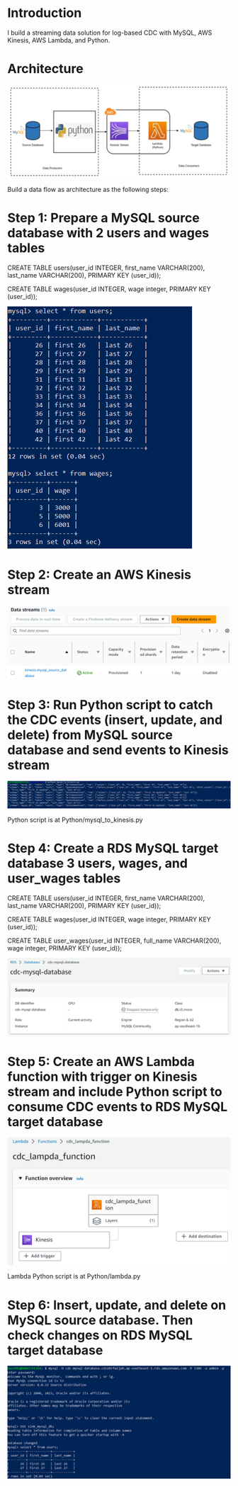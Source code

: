 # Introduction

I build a streaming data solution for log-based CDC with MySQL, AWS Kinesis, AWS Lambda, and Python.

# Architecture

![alt text](https://github.com/nashtech-garage/logbasedcdc-aws-kinesis/blob/main/Images/Architecture.PNG)

Build a data flow as architecture as the following steps:



# Step 1: Prepare a MySQL source database with 2 users and wages tables

CREATE TABLE users(user_id INTEGER, first_name VARCHAR(200), last_name VARCHAR(200), PRIMARY KEY (user_id));

CREATE TABLE wages(user_id INTEGER, wage integer, PRIMARY KEY (user_id));

![alt text](https://github.com/nashtech-garage/logbasedcdc-aws-kinesis/blob/main/Images/SourceDatabase.PNG)



# Step 2: Create an AWS Kinesis stream

![alt text](https://github.com/nashtech-garage/logbasedcdc-aws-kinesis/blob/main/Images/KinesisStream.PNG)



# Step 3: Run Python script to catch the CDC events (insert, update, and delete) from MySQL source database and send events to Kinesis stream

![alt text](https://github.com/nashtech-garage/logbasedcdc-aws-kinesis/blob/main/Images/Python.PNG)

Python script is at Python/mysql_to_kinesis.py



# Step 4: Create a RDS MySQL target database 3 users, wages, and user_wages tables

CREATE TABLE users(user_id INTEGER, first_name VARCHAR(200), last_name VARCHAR(200), PRIMARY KEY (user_id));

CREATE TABLE wages(user_id INTEGER, wage integer, PRIMARY KEY (user_id));

CREATE TABLE user_wages(user_id INTEGER, full_name VARCHAR(200), wage integer, PRIMARY KEY (user_id));

![alt text](https://github.com/nashtech-garage/logbasedcdc-aws-kinesis/blob/main/Images/RDSMySQL.PNG)



# Step 5: Create an AWS Lambda function with trigger on Kinesis stream and include Python script to consume CDC events to RDS MySQL target database

![alt text](https://github.com/nashtech-garage/logbasedcdc-aws-kinesis/blob/main/Images/Lambda.PNG)

Lambda Python script is at Python/lambda.py



# Step 6: Insert, update, and delete on MySQL source database. Then check changes on RDS MySQL target database

![alt text](https://github.com/nashtech-garage/logbasedcdc-aws-kinesis/blob/main/Images/TargetDatabase.PNG)
